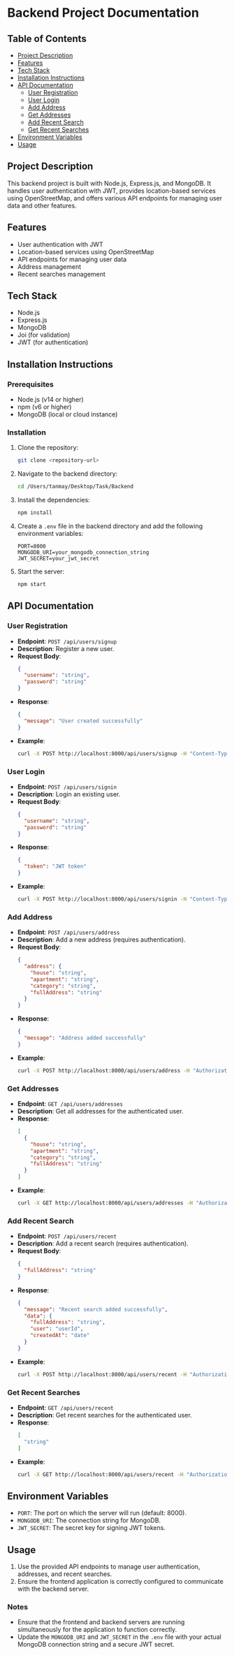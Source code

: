 # Backend Project Documentation

## Table of Contents
- [Project Description](#project-description)
- [Features](#features)
- [Tech Stack](#tech-stack)
- [Installation Instructions](#installation-instructions)
- [API Documentation](#api-documentation)
  - [User Registration](#user-registration)
  - [User Login](#user-login)
  - [Add Address](#add-address)
  - [Get Addresses](#get-addresses)
  - [Add Recent Search](#add-recent-search)
  - [Get Recent Searches](#get-recent-searches)
- [Environment Variables](#environment-variables)
- [Usage](#usage)

## Project Description
This backend project is built with Node.js, Express.js, and MongoDB. It handles user authentication with JWT, provides location-based services using OpenStreetMap, and offers various API endpoints for managing user data and other features.

## Features
- User authentication with JWT
- Location-based services using OpenStreetMap
- API endpoints for managing user data
- Address management
- Recent searches management

## Tech Stack
- Node.js
- Express.js
- MongoDB
- Joi (for validation)
- JWT (for authentication)

## Installation Instructions

### Prerequisites
- Node.js (v14 or higher)
- npm (v6 or higher)
- MongoDB (local or cloud instance)

### Installation
1. Clone the repository:
    ```sh
    git clone <repository-url>
    ```

2. Navigate to the backend directory:
    ```sh
    cd /Users/tanmay/Desktop/Task/Backend
    ```

3. Install the dependencies:
    ```sh
    npm install
    ```

4. Create a `.env` file in the backend directory and add the following environment variables:
    ```env
    PORT=8000
    MONGODB_URI=your_mongodb_connection_string
    JWT_SECRET=your_jwt_secret
    ```

5. Start the server:
    ```sh
    npm start
    ```

## API Documentation

### User Registration
- **Endpoint**: `POST /api/users/signup`
- **Description**: Register a new user.
- **Request Body**:
    ```json
    {
      "username": "string",
      "password": "string"
    }
    ```
- **Response**:
    ```json
    {
      "message": "User created successfully"
    }
    ```
- **Example**:
    ```sh
    curl -X POST http://localhost:8000/api/users/signup -H "Content-Type: application/json" -d '{"username": "testuser", "password": "testpassword"}'
    ```

### User Login
- **Endpoint**: `POST /api/users/signin`
- **Description**: Login an existing user.
- **Request Body**:
    ```json
    {
      "username": "string",
      "password": "string"
    }
    ```
- **Response**:
    ```json
    {
      "token": "JWT token"
    }
    ```
- **Example**:
    ```sh
    curl -X POST http://localhost:8000/api/users/signin -H "Content-Type: application/json" -d '{"username": "testuser", "password": "testpassword"}'
    ```

### Add Address
- **Endpoint**: `POST /api/users/address`
- **Description**: Add a new address (requires authentication).
- **Request Body**:
    ```json
    {
      "address": {
        "house": "string",
        "apartment": "string",
        "category": "string",
        "fullAddress": "string"
      }
    }
    ```
- **Response**:
    ```json
    {
      "message": "Address added successfully"
    }
    ```
- **Example**:
    ```sh
    curl -X POST http://localhost:8000/api/users/address -H "Authorization: Bearer <JWT token>" -H "Content-Type: application/json" -d '{"address": {"house": "123", "apartment": "Apt 1", "category": "Home", "fullAddress": "123 Main St, City, State, 12345, Country"}}'
    ```

### Get Addresses
- **Endpoint**: `GET /api/users/addresses`
- **Description**: Get all addresses for the authenticated user.
- **Response**:
    ```json
    [
      {
        "house": "string",
        "apartment": "string",
        "category": "string",
        "fullAddress": "string"
      }
    ]
    ```
- **Example**:
    ```sh
    curl -X GET http://localhost:8000/api/users/addresses -H "Authorization: Bearer <JWT token>"
    ```

### Add Recent Search
- **Endpoint**: `POST /api/users/recent`
- **Description**: Add a recent search (requires authentication).
- **Request Body**:
    ```json
    {
      "fullAddress": "string"
    }
    ```
- **Response**:
    ```json
    {
      "message": "Recent search added successfully",
      "data": {
        "fullAddress": "string",
        "user": "userId",
        "createdAt": "date"
      }
    }
    ```
- **Example**:
    ```sh
    curl -X POST http://localhost:8000/api/users/recent -H "Authorization: Bearer <JWT token>" -H "Content-Type: application/json" -d '{"fullAddress": "123 Main St, City, State, 12345, Country"}'
    ```

### Get Recent Searches
- **Endpoint**: `GET /api/users/recent`
- **Description**: Get recent searches for the authenticated user.
- **Response**:
    ```json
    [
      "string"
    ]
    ```
- **Example**:
    ```sh
    curl -X GET http://localhost:8000/api/users/recent -H "Authorization: Bearer <JWT token>"
    ```

## Environment Variables
- `PORT`: The port on which the server will run (default: 8000).
- `MONGODB_URI`: The connection string for MongoDB.
- `JWT_SECRET`: The secret key for signing JWT tokens.

## Usage
1. Use the provided API endpoints to manage user authentication, addresses, and recent searches.
2. Ensure the frontend application is correctly configured to communicate with the backend server.

### Notes
- Ensure that the frontend and backend servers are running simultaneously for the application to function correctly.
- Update the `MONGODB_URI` and `JWT_SECRET` in the `.env` file with your actual MongoDB connection string and a secure JWT secret.
